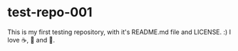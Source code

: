 test-repo-001
=============
This is my first testing repository, with it's README.md file and LICENSE. :)
I love :coffee:, :pizza: and :dancer:.
